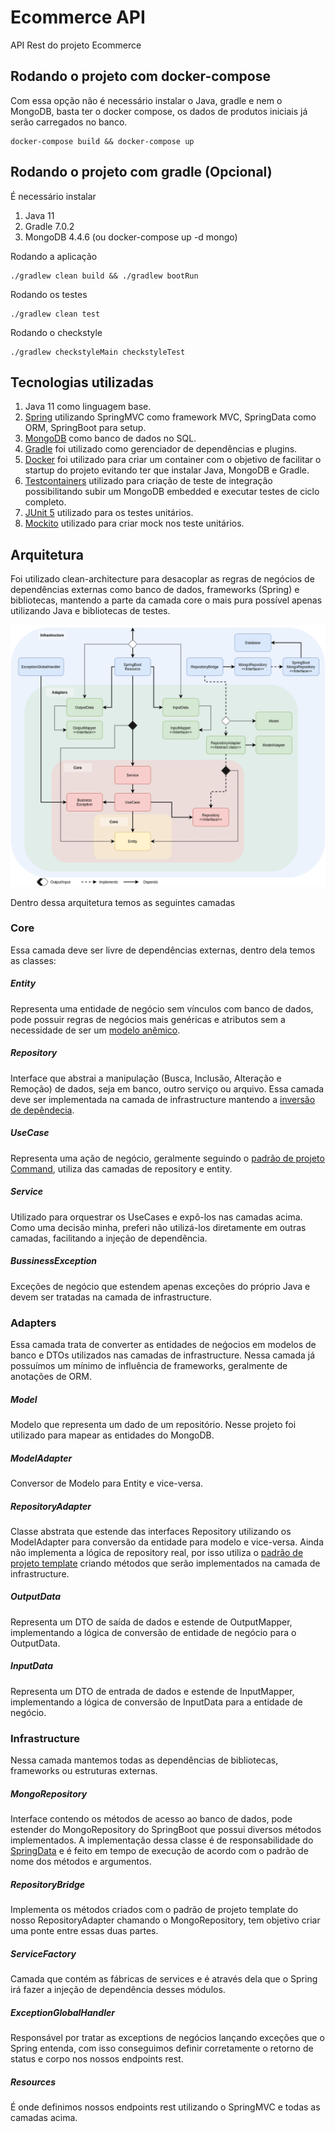 # Ecommerce API

API Rest do projeto Ecommerce

## Rodando o projeto com docker-compose

Com essa opção não é necessário instalar o Java, gradle e nem o MongoDB, basta ter o docker compose, os dados de produtos iniciais já serão carregados no banco.

```
docker-compose build && docker-compose up
```

## Rodando o projeto com gradle (Opcional)

É necessário instalar

1. Java 11
2. Gradle 7.0.2
3. MongoDB 4.4.6 (ou docker-compose up -d mongo)

Rodando a aplicação

```
./gradlew clean build && ./gradlew bootRun
```

Rodando os testes

```
./gradlew clean test
```

Rodando o checkstyle

```
./gradlew checkstyleMain checkstyleTest
```

## Tecnologias utilizadas

1. Java 11 como linguagem base.
2. [Spring](https://spring.io/) utilizando SpringMVC como framework MVC, SpringData como ORM, SpringBoot para setup.
3. [MongoDB](https://www.mongodb.com/) como banco de dados no SQL.
4. [Gradle](https://gradle.org/) foi utilizado como gerenciador de dependências e plugins.
5. [Docker](https://www.docker.com/) foi utilizado para criar um container com o objetivo de facilitar o startup do projeto evitando ter que instalar Java, MongoDB e Gradle.
6. [Testcontainers](https://www.testcontainers.org/) utilizado para criação de teste de integração possibilitando subir um MongoDB embedded e executar testes de ciclo completo.
7. [JUnit 5](https://junit.org/junit5/) utilizado para os testes unitários.
8. [Mockito](https://site.mockito.org/) utilizado para criar mock nos teste unitários.

## Arquitetura

Foi utilizado clean-architecture para desacoplar as regras de negócios de dependências externas como banco de dados, frameworks (Spring) e bibliotecas, mantendo a parte da camada core o mais pura possível apenas utilizando Java e bibliotecas de testes.

![GitHub Logo](/images/ecommerce-api-architecture.png)

Dentro dessa arquitetura temos as seguintes camadas

### Core

Essa camada deve ser livre de dependências externas, dentro dela temos as classes:

##### Entity

Representa uma entidade de negócio sem vínculos com banco de dados, pode possuir regras de negócios mais genéricas e atributos sem a necessidade de ser um [modelo anêmico](https://www.martinfowler.com/bliki/AnemicDomainModel.html).

##### Repository

Interface que abstrai a manipulação (Busca, Inclusão, Alteração e Remoção) de dados, seja em banco, outro serviço ou arquivo. Essa camada deve ser implementada na camada de infrastructure mantendo a [inversão de depêndecia](https://medium.com/xp-inc/os-princ%C3%ADpios-do-solid-dip-princ%C3%ADpio-de-invers%C3%A3o-de-depend%C3%AAncia-7e110cfcc3e5).

##### UseCase

Representa uma ação de negócio, geralmente seguindo o [padrão de projeto Command](https://medium.com/xp-inc/design-patterns-parte-16-command-9c73af726c9c), utiliza das camadas de repository e entity.

##### Service

Utilizado para orquestrar os UseCases e expô-los nas camadas acima. Como uma decisão minha, preferi não utilizá-los diretamente em outras camadas, facilitando a injeção de dependência.

##### BussinessException

Exceções de negócio que estendem apenas exceções do próprio Java e devem ser tratadas na camada de infrastructure.

### Adapters

Essa camada trata de converter as entidades de neǵocios em modelos de banco e DTOs utilizados nas camadas de infrastructure. Nessa camada já possuímos um mínimo de influência de frameworks, geralmente de anotações de ORM.

##### Model

Modelo que representa um dado de um repositório. Nesse projeto foi utilizado para mapear as entidades do MongoDB.

##### ModelAdapter

Conversor de Modelo para Entity e vice-versa.

##### RepositoryAdapter

Classe abstrata que estende das interfaces Repository utilizando os ModelAdapter para conversão da entidade para modelo e vice-versa. Ainda não implementa a lógica de repository real, por isso utiliza o [padrão de projeto template](https://medium.com/xp-inc/design-patterns-parte-24-template-method-69e3a7927dcd) criando métodos que serão implementados na camada de infrastructure.

##### OutputData

Representa um DTO de saída de dados e estende de OutputMapper, implementando a lógica de conversão de entidade de negócio para o OutputData.

##### InputData

Representa um DTO de entrada de dados e estende de InputMapper, implementando a lógica de conversão de InputData para a entidade de negócio.

### Infrastructure
Nessa camada mantemos todas as dependências de bibliotecas, frameworks ou estruturas externas.

##### MongoRepository

Interface contendo os métodos de acesso ao banco de dados, pode estender do MongoRepository do SpringBoot que possui diversos métodos implementados. A implementação dessa classe é de responsabilidade do [SpringData](https://spring.io/projects/spring-data) e é feito em tempo de execução de acordo com o padrão de nome dos métodos e argumentos.

##### RepositoryBridge

Implementa os métodos criados com o padrão de projeto template do nosso RepositoryAdapter chamando o MongoRepository, tem objetivo criar uma ponte entre essas duas partes.

##### ServiceFactory

Camada que contém as fábricas de services e é através dela que o Spring irá fazer a injeção de dependência desses módulos.

##### ExceptionGlobalHandler

Responsável por tratar as exceptions de negócios lançando exceções que o Spring entenda, com isso conseguimos definir corretamente o retorno de status e corpo nos nossos endpoints rest.

##### Resources

É onde definimos nossos endpoints rest utilizando o SpringMVC e todas as camadas acima.
